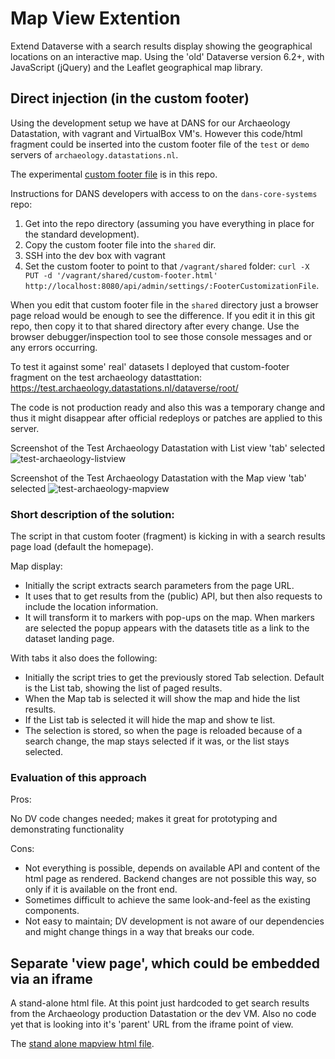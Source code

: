 Map View Extention
==================

Extend Dataverse with a search results display showing the geographical locations on an interactive map. 
Using the 'old' Dataverse version 6.2+, with JavaScript (jQuery) and the Leaflet geographical map library. 

## Direct injection (in the custom footer)

Using the development setup we have at DANS for our Archaeology Datastation, with vagrant and VirtualBox VM's. 
However this code/html fragment could be inserted into the custom footer file of the `test` or `demo` servers of `archaeology.datastations.nl`. 

The experimental [custom footer file](./custom-footer.html) is in this repo. 

Instructions for DANS developers with access to on the `dans-core-systems` repo:
1. Get into the repo directory (assuming you have everything in place for the standard development). 
2. Copy the custom footer file into the `shared` dir. 
3. SSH into the dev box with vagrant
4. Set the custom footer to point to that `/vagrant/shared` folder: `curl -X PUT -d '/vagrant/shared/custom-footer.html' http://localhost:8080/api/admin/settings/:FooterCustomizationFile`. 

When you edit that custom footer file in the `shared` directory just a browser page reload would be enough to see the difference. If you edit it in this git repo, then copy it to that shared directory after every change. Use the browser debugger/inspection tool to see those console messages and or any errors occurring. 

To test it against some' real' datasets I deployed that custom-footer fragment on the test archaeology datasttation: 
https://test.archaeology.datastations.nl/dataverse/root/

The code is not production ready and also this was a temporary change and thus it might disappear after official redeploys or patches are applied to this server. 

Screenshot of the Test Archaeology Datastation with List view 'tab' selected
![test-archaeology-listview](./images/test-archaeology-listview.png)

Screenshot of the Test Archaeology Datastation with the Map view 'tab' selected
![test-archaeology-mapview](./images/test-archaeology-mapview.png)


### Short description of the solution: 

The script in that custom footer (fragment) is kicking in with a search results page load (default the homepage). 

Map display: 
 - Initially the script extracts search parameters from the page URL. 
 - It uses that to get results from the (public) API, but then also requests to include the location information. 
 - It will transform it to markers with pop-ups on the map. 
   When markers are selected the popup appears with the datasets title as a link to the dataset landing page. 

With tabs it also does the following: 
 - Initially the script tries to get the previously stored Tab selection. 
   Default is the List tab, showing the list of paged results. 
 - When the Map tab is selected it will show the map and hide the list results. 
 - If the List tab is selected it will hide the map and show te list. 
 - The selection is stored, so when the page is reloaded because of a search change, the map stays selected if it was, or the list stays selected. 

### Evaluation of this approach

Pros: 

No DV code changes needed; makes it great for prototyping and demonstrating functionality

Cons:

  - Not everything is possible, depends on available API and content of the html page as rendered. Backend changes are not possible this way, so only if it is available on the front end. 
  - Sometimes difficult to achieve the same look-and-feel as the existing components. 
  - Not easy to maintain; DV development is not aware of our dependencies and might change things in a way that breaks our code. 


## Separate 'view page', which could be embedded via an iframe

A stand-alone html file. 
At this point just hardcoded to get search results from the Archaeology production Datastation or the dev VM. 
Also no code yet that is looking into it's 'parent' URL from the iframe point of view.  

The [stand alone mapview html file](./experiments/mapview.html).

